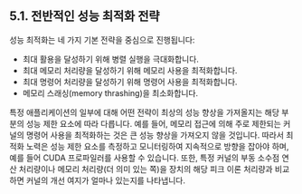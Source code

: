 ## 5.1. 전반적인 성능 최적화 전략

성능 최적화는 네 가지 기본 전략을 중심으로 진행됩니다:

- 최대 활용을 달성하기 위해 병렬 실행을 극대화합니다.
- 최대 메모리 처리량을 달성하기 위해 메모리 사용을 최적화합니다.
- 최대 명령어 처리량을 달성하기 위해 명령어 사용을 최적화합니다.
- 메모리 스래싱(memory thrashing)을 최소화합니다.

특정 애플리케이션의 일부에 대해 어떤 전략이 최상의 성능 향상을 가져올지는 해당 부분의 성능 제한 요소에 따라 다릅니다. 예를 들어, 메모리 접근에 의해 주로 제한되는 커널의 명령어 사용을 최적화하는 것은 큰 성능 향상을 가져오지 않을 것입니다. 따라서 최적화 노력은 성능 제한 요소를 측정하고 모니터링하여 지속적으로 방향을 잡아야 하며, 예를 들어 CUDA 프로파일러를 사용할 수 있습니다. 또한, 특정 커널의 부동 소수점 연산 처리량이나 메모리 처리량(더 의미 있는 쪽)을 장치의 해당 피크 이론 처리량과 비교하면 커널의 개선 여지가 얼마나 있는지를 나타냅니다.